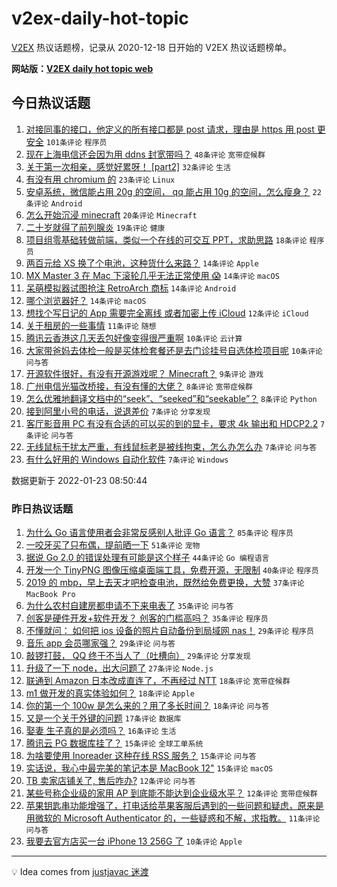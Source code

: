 # v2ex-daily-hot-topic

[V2EX](https://www.v2ex.com/) 热议话题榜，记录从 2020-12-18 日开始的 V2EX 热议话题榜单。

**网站版：[V2EX daily hot topic web](https://boojack.github.io/v2ex-daily-hot-topic-web/)**

## 今日热议话题

<!-- TODAY BEGIN -->

1. [对接同事的接口，他定义的所有接口都是 post 请求，理由是 https 用 post 更安全](https://www.v2ex.com/t/830030) `101条评论` `程序员`
1. [现在上海电信还会因为用 ddns 封宽带吗？](https://www.v2ex.com/t/830018) `48条评论` `宽带症候群`
1. [关于第一次相亲，感觉好累呀！ [part2]](https://www.v2ex.com/t/830021) `32条评论` `生活`
1. [有没有用 chromium 的](https://www.v2ex.com/t/830020) `23条评论` `Linux`
1. [安卓系统，微信能占用 20g 的空间， qq 能占用 10g 的空间，怎么瘦身？](https://www.v2ex.com/t/830047) `22条评论` `Android`
1. [怎么开始沉浸 minecraft](https://www.v2ex.com/t/830051) `20条评论` `Minecraft`
1. [二十岁就得了前列腺炎](https://www.v2ex.com/t/830016) `19条评论` `健康`
1. [项目组零基础转做前端，类似一个在线的可交互 PPT，求助思路](https://www.v2ex.com/t/830043) `18条评论` `程序员`
1. [两百元给 XS 换了个电池，这种货什么来路？](https://www.v2ex.com/t/830083) `14条评论` `Apple`
1. [MX Master 3 在 Mac 下滚轮几乎无法正常使用 😱](https://www.v2ex.com/t/830057) `14条评论` `macOS`
1. [呆萌模拟器试图抢注 RetroArch 商标](https://www.v2ex.com/t/830033) `14条评论` `Android`
1. [哪个浏览器好？](https://www.v2ex.com/t/830048) `14条评论` `macOS`
1. [想找个写日记的 App 需要完全离线 或者加密上传 iCloud](https://www.v2ex.com/t/830019) `12条评论` `iCloud`
1. [关于租房的一些事情](https://www.v2ex.com/t/830055) `11条评论` `随想`
1. [腾讯云香港这几天丢包好像变得很严重啊](https://www.v2ex.com/t/830044) `10条评论` `云计算`
1. [大家带爸妈去体检一般是买体检套餐还是去门诊挂号自选体检项目呢](https://www.v2ex.com/t/830036) `10条评论` `问与答`
1. [开源软件很好，有没有开源游戏呢？ Minecraft？](https://www.v2ex.com/t/830064) `9条评论` `游戏`
1. [广州电信光猫改桥接，有没有懂的大佬？](https://www.v2ex.com/t/830073) `8条评论` `宽带症候群`
1. [怎么优雅地翻译文档中的“seek”、“seeked”和“seekable”？](https://www.v2ex.com/t/830061) `8条评论` `Python`
1. [接到阿里小号的电话，说退差价](https://www.v2ex.com/t/830082) `7条评论` `分享发现`
1. [客厅影音用 PC 有没有合适的可以买的到的显卡，要求 4k 输出和 HDCP2.2](https://www.v2ex.com/t/830072) `7条评论` `问与答`
1. [无线鼠标干扰太严重，有线鼠标老是被线拘束，怎么办怎么办](https://www.v2ex.com/t/830066) `7条评论` `问与答`
1. [有什么好用的 Windows 自动化软件](https://www.v2ex.com/t/830029) `7条评论` `Windows`

数据更新于 2022-01-23 08:50:44

<!-- TODAY END -->

### 昨日热议话题

<!-- YESTERDAY BEGIN -->

1. [为什么 Go 语言使用者会非常反感别人批评 Go 语言？](https://www.v2ex.com/t/829884) `85条评论` `程序员`
1. [一咬牙买了只布偶，提前晒一下](https://www.v2ex.com/t/829893) `51条评论` `宠物`
1. [据说 Go 2.0 的错误处理有可能是这个样子](https://www.v2ex.com/t/829865) `44条评论` `Go 编程语言`
1. [开发一个 TinyPNG 图像压缩桌面端工具，免费开源，无限制](https://www.v2ex.com/t/829856) `40条评论` `程序员`
1. [2019 的 mbp，早上去天才吧检查电池，既然给免费更换，大赞](https://www.v2ex.com/t/829866) `37条评论` `MacBook Pro`
1. [为什么农村自建房都申请不下来电表了](https://www.v2ex.com/t/829847) `35条评论` `问与答`
1. [创客是硬件开发+软件开发？ 创客的门槛高吗？](https://www.v2ex.com/t/829892) `35条评论` `程序员`
1. [不懂就问： 如何把 ios 设备的照片自动备份到局域网 nas！](https://www.v2ex.com/t/829873) `29条评论` `程序员`
1. [音乐 app 会员哪家强？](https://www.v2ex.com/t/829880) `29条评论` `问与答`
1. [敲锣打鼓， QQ 终于不当人了（吐槽向）](https://www.v2ex.com/t/829922) `29条评论` `分享发现`
1. [升级了一下 node，出大问题了](https://www.v2ex.com/t/829871) `27条评论` `Node.js`
1. [联通到 Amazon 日本改成直连了，不再经过 NTT](https://www.v2ex.com/t/829978) `18条评论` `宽带症候群`
1. [m1 做开发的真实体验如何？](https://www.v2ex.com/t/829965) `18条评论` `Apple`
1. [你的第一个 100w 是怎么来的？用了多长时间？](https://www.v2ex.com/t/829988) `18条评论` `问与答`
1. [又是一个关于外键的问题](https://www.v2ex.com/t/830011) `17条评论` `数据库`
1. [娶妻 生子真的是必须吗？](https://www.v2ex.com/t/829936) `16条评论` `生活`
1. [腾讯云 PG 数据库挂了？](https://www.v2ex.com/t/829973) `15条评论` `全球工单系统`
1. [为啥要使用 Inoreader 这种在线 RSS 服务？](https://www.v2ex.com/t/829942) `15条评论` `问与答`
1. [实话说，我心中最完美的笔记本是 MacBook 12"](https://www.v2ex.com/t/829927) `15条评论` `macOS`
1. [TB 卖家店铺关了, 售后咋办?](https://www.v2ex.com/t/829950) `12条评论` `问与答`
1. [某些号称企业级的家用 AP 到底能不能达到企业级水平？](https://www.v2ex.com/t/829877) `12条评论` `宽带症候群`
1. [苹果钥匙串功能增强了，打电话给苹果客服后遇到的一些问题和疑虑，原来是用微软的 Microsoft Authenticator 的，一些疑惑和不解，求指教。](https://www.v2ex.com/t/829940) `11条评论` `问与答`
1. [我要去官方店买一台 iPhone 13 256G 了](https://www.v2ex.com/t/829956) `10条评论` `Apple`

<!-- YESTERDAY END -->

---

💡 Idea comes from [justjavac 迷渡](https://github.com/justjavac/)
